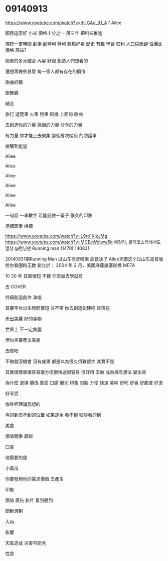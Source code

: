# 09140913
https://www.youtube.com/watch?v=dt-GAq_tU_A
f
Ailee

服務這麼好 小米
價格十分之一 用三年 把科技推進

規模一定時間 虧損 到營利
營利
輕鬆好看
歷史 有趣 學習
紅利 人口供應鏈
性價比
 價格 高端?

簡單的多元結合
內容 舒服 創造人們想看的

還想再做些甚麼
每一個人都有存在的價值

歌曲好聽

歌舞廳

結合



旅行 遊覽車 火車 列車 飛機 上面的 歌曲

去創造你的力量
感謝的力量
分享的力量

有力量
你才能上去聚集
那個層次階段
的防護罩

接觸到能量

Ailee

Ailee

Ailee

Ailee

Ailee

Ailee

一句話 一串數字 可能記住一輩子
很久的印象

連續節奏 持續


https://www.youtube.com/watch?v=L9ro1KjkJMg
https://www.youtube.com/watch?v=MCEcWcIww5k
에일리, 롤러코스터에서도 열창 @런닝맨 Running man (1470) 140831


20140831期Running Man 过山车高音唱歌 高音决了
Ailee凭借这个过山车高音版给你看圈粉无数 
創立於： 2004 年 2 月，美國麻薩諸塞劍橋 META

10 20 年
其實很短
 不難
  你去做去學就有
  
去
COVER

持續創造創作
演唱

其實平台出生時間很短
並不常
你去創造創建吧
趁現在


產出美麗 好的事物

世界上 不一定美麗

但你需要產出美麗

去做吧


不做就沒機會
沒有成果
都是以為很久很難很大
其實不是

其實很簡單很容易很方便很快速很容易
很好用
去做
成為擁有想法
變出來

為什麼
選擇
價值
感受
口感
層次
印象
包裝
方便
快速
美味
好吃
好香
好脆度
好燙

好享受

咖啡杯理論我想的

喜的到洗不到的位置 
如果是水 看不到 咖啡看的到


美食

價值競爭
超越

口感

他需要的是

小黃瓜

你要發現他的需求價值
去產生



印象

價值
廣告
影片
看到聽到

聞到想到



大雨

影響

天氣造成
災害可能秀

性質
